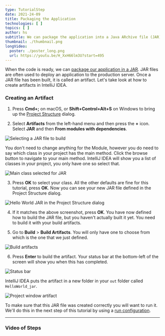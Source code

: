 ```yaml
---
type: TutorialStep
date: 2021-24-09
title: Packaging the Application
technologies: [ ]
topics: [ ]
author: hs
subtitle: We can package the application into a Java ARchive file (JAR).
thumbnail: ./thumbnail.png
longVideo:
  poster: ./poster_long.png
  url: https://youtu.be/H_XxH66lm3U?start=495
---
```


When the code is ready, we can [package our application in a JAR](https://www.jetbrains.com/help/idea/compiling-applications.html#package_into_jar). JAR files are often used to deploy an application to the production server. Once a JAR file has been built, it is called an artifact. Let's take look at how to create artifacts in IntelliJ IDEA.

### Creating an Artifact

1) Press **Cmd+;** on macOS, or **Shift+Control+Alt+S** on Windows to bring up the [Project Structure](https://www.jetbrains.com/help/idea/project-structure-dialog.html) dialog.


2) Select **Artifacts** from the left-hand menu and then press the **+** icon. Select **JAR** and then **From modules with dependencies**.

![Selecting a JAR file to build](jar-modules-dependencies.png)

You don't need to change anything for the Module, however you do need to say which class in your project has the main method. Click the browse button to navigate to your main method. IntelliJ IDEA will show you a list of classes in your project, you only have one so select that.

![Main class selected for JAR](main-class.png)

3) Press **OK** to select your class. All the other defaults are fine for this tutorial, press **OK**. Now you can see your new JAR file defined in the Project Structure dialog.

![Hello World JAR in the Project Structure dialog](hello-world-jar.png)

4) If it matches the above screenshot, press **OK**. You have now defined how to build the JAR file, but you haven't actually built it yet. You need to build it with your build artifacts.


5) Go to **Build** > **Build Artifacts**. You will only have one to choose from which is the one that we just defined.

![Build artifacts](build-artifacts.png)

6) Press **Enter** to build the artifact. Your status bar at the bottom-left of the screen will show you when this has completed.

![Status bar](status-bar.png)

IntelliJ IDEA puts the artifact in a new folder in your `out` folder called `HelloWorld_jar`.

![Project window artifact](project-window-artifact.png)

To make sure that this JAR file was created correctly you will want to run it. We'll do this in the next step of this tutorial by using a [run configuration](https://www.jetbrains.com/help/idea/run-debug-configuration.html).

---

### Video of Steps